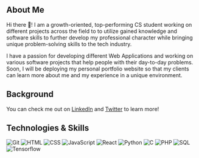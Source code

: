 
About Me
---

Hi there 👋! I am a growth-oriented, top-performing CS student working on different projects across the field to to utilize gained knowledge and software skills to further develop my professional character while bringing unique problem-solving skills to the tech industry. 

I have a passion for developing different Web Applications and working on various software projects that help people with their day-to-day problems. Soon, I will be deploying my personal portfolio website so that my clients can learn more about me and my experience in a unique environment. 


Background
---
You can check me out on <a href="https://www.linkedin.com/in/lazizjonalimov/">LinkedIn</a> and <a href="https://www.twitter.com/lazizjonalimov/">Twitter</a> to learn more!


Technologies & Skills
---
![Git](https://img.shields.io/badge/-Git-000?style=flat&logo=git&logoColor=white&color=404254)
![HTML](https://img.shields.io/badge/-HTML-000?style=flat&logo=html5&logoColor=white&color=404254)
![CSS](https://img.shields.io/badge/-CSS-000?style=flat&logo=css3&logoColor=white&color=404254)
![JavaScript](https://img.shields.io/badge/-JavaScript-000?style=flat&logoColor=white&logo=javascript&color=404254)
![React](https://img.shields.io/badge/-React-000?style=flat&logoColor=white&logo=React&color=404254)
![Python](https://img.shields.io/badge/-Python-000?style=flat&logoColor=white&logo=python&color=404254)
![C](https://img.shields.io/badge/-C-000?style=flat&logoColor=white&logo=l&color=404254)
![PHP](https://img.shields.io/badge/-PHP-000?style=flat&logoColor=white&logo=php&color=404254)
![SQL](https://img.shields.io/badge/-SQL-000?style=flat&logoColor=white&logo=sql&color=404254)
![Tensorflow](https://img.shields.io/badge/-Tensorflow-000?style=flat&logoColor=white&logo=sql&color=404254)




<!-- <div align="center" >  -->
<!-- <a href="https://github.com/amandasilvbr/github-readme-stats"> -->
<!--   <img height="155em" src="https://github-readme-stats.vercel.app/api?username=amandasilvbr&count_private=true&show_icons=true&theme=radical" /> -->
</a>
<!-- <a href="https://github.com/amandasilvbr/convoychat"> -->
<!--   <img height="155em" src="https://github-readme-stats.vercel.app/api/top-langs/?username=amandasilvbr&layout=compact&show_icons=true&theme=radical" /> -->
<!-- </a> -->
<!-- </div> -->


<!--
**lazizjonalimov/lazizjonalimov** is a ✨ _special_ ✨ repository because its `README.md` (this file) appears on your GitHub profile.

Here are some ideas to get you started:

- 🔭 I’m currently working on ...
- 🌱 I’m currently learning ...
- 👯 I’m looking to collaborate on ...
- 🤔 I’m looking for help with ...
- 💬 Ask me about ...
- 📫 How to reach me: ...
- 😄 Pronouns: ...
- ⚡ Fun fact: ...
-->

